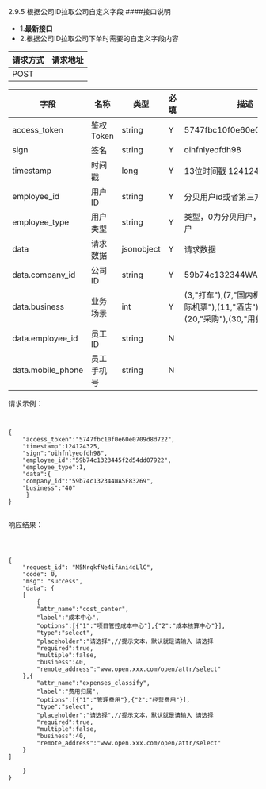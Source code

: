 2.9.5 根据公司ID拉取公司自定义字段
####接口说明
- 1.**最新接口**
- 2.根据公司ID拉取公司下单时需要的自定义字段内容



| 请求方式 | 请求地址 |
| --- | --- |
| POST | |

| 字段 | 名称 | 类型 | 必填 | 描述 |
| --- | --- | --- | --- | --- |
| access\_token | 鉴权Token | string | Y | 5747fbc10f0e60e0709d8d722 |
| sign | 签名 | string | Y | oihfnlyeofdh98 |
| timestamp | 时间戳 | long | Y | 13位时间戳  1241243250000 |
| employee\_id | 用户ID | string | Y | 分贝用户id或者第三方用户id |
| employee\_type | 用户类型 | string | Y |  类型，0为分贝用户，1为第三方用户 |
| data |  请求数据 | jsonobject | Y |请求数据
| data.company_id |公司ID| string | Y |59b74c132344WASF83269
| data.business |业务场景| int | Y |(3,"打车"),(7,"国内机票"),(40,"国际机票"),(11,"酒店"),(15,"火车"),(20,"采购"),(30,"用餐"）
| data.employee_id |员工ID| string | N |
| data.mobile_phone |员工手机号| string | N |


请求示例：

```


{
    "access_token":"5747fbc10f0e60e0709d8d722",
    "timestamp":124124325,
    "sign":"oihfnlyeofdh98",
    "employee_id":"59b74c1323445f2d54dd07922",
    "employee_type":1,
    "data":{  
    "company_id":"59b74c132344WASF83269",
    "business":"40"        
     }
}


```

响应结果：

```



{
    "request_id": "M5NrqkfNe4ifAni4dLlC",
    "code": 0,
    "msg": "success",
    "data": {
    [
        {
        "attr_name":"cost_center",
        "label":"成本中心",
        "options":[{"1":"项目管控成本中心"},{"2":"成本核算中心"}],
        "type":"select",
        "placeholder":"请选择",//提示文本，默认就是请输入 请选择
        "required":true,
        "multiple":false,
        "business":40,
        "remote_address":"www.open.xxx.com/open/attr/select"  
    },{
        "attr_name":"expenses_classify",
        "label":"费用归属",
        "options":[{"1":"管理费用"},{"2":"经营费用"}],
        "type":"select",
        "placeholder":"请选择",//提示文本，默认就是请输入 请选择
        "required":true,
        "multiple":false,
        "business":40,
        "remote_address":"www.open.xxx.com/open/attr/select"
    }
]
     
    }
}




```



